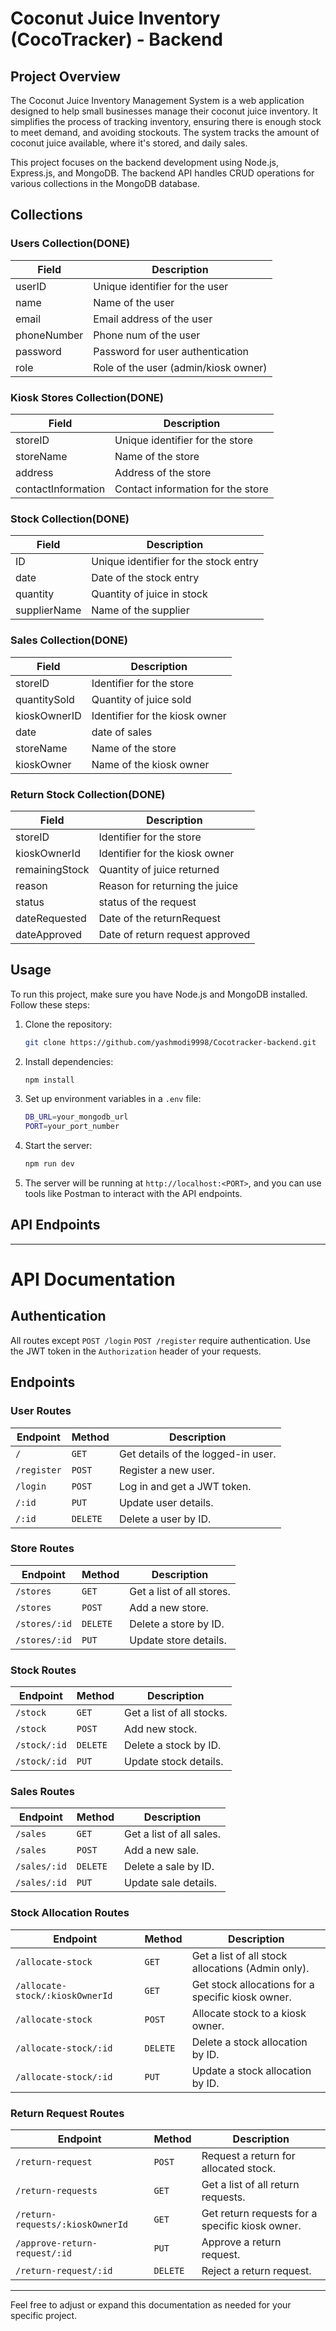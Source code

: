 # Coconut Juice Inventory (CocoTracker) - Backend

## Project Overview

The Coconut Juice Inventory Management System is a web application designed to help small businesses manage their coconut juice inventory. It simplifies the process of tracking inventory, ensuring there is enough stock to meet demand, and avoiding stockouts. The system tracks the amount of coconut juice available, where it's stored, and daily sales.

This project focuses on the backend development using Node.js, Express.js, and MongoDB. The backend API handles CRUD operations for various collections in the MongoDB database.

## Collections

### Users Collection(DONE)

| Field       | Description                          |
| ----------- | ------------------------------------ |
| userID      | Unique identifier for the user       |
| name        | Name of the user                     |
| email       | Email address of the user            |
| phoneNumber | Phone num of the user                |
| password    | Password for user authentication     |
| role        | Role of the user (admin/kiosk owner) |

### Kiosk Stores Collection(DONE)

| Field              | Description                       |
| ------------------ | --------------------------------- |
| storeID            | Unique identifier for the store   |
| storeName          | Name of the store                 |
| address            | Address of the store              |
| contactInformation | Contact information for the store |

### Stock Collection(DONE)

| Field        | Description                           |
| ------------ | ------------------------------------- |
| ID           | Unique identifier for the stock entry |
| date         | Date of the stock entry               |
| quantity     | Quantity of juice in stock            |
| supplierName | Name of the supplier                  |

### Sales Collection(DONE)

| Field        | Description                    |
| ------------ | ------------------------------ |
| storeID      | Identifier for the store       |
| quantitySold | Quantity of juice sold         |
| kioskOwnerID | Identifier for the kiosk owner |
| date         | date of sales                  |
| storeName    | Name of the store              |
| kioskOwner   | Name of the kiosk owner        |

### Return Stock Collection(DONE)

| Field          | Description                     |
| -------------- | ------------------------------- |
| storeID        | Identifier for the store        |
| kioskOwnerId   | Identifier for the kiosk owner  |
| remainingStock | Quantity of juice returned      |
| reason         | Reason for returning the juice  |
| status         | status of the request           |
| dateRequested  | Date of the returnRequest       |
| dateApproved   | Date of return request approved |



## Usage

To run this project, make sure you have Node.js and MongoDB installed. Follow these steps:

1. Clone the repository:

   ```sh
   git clone https://github.com/yashmodi9998/Cocotracker-backend.git

   ```

2. Install dependencies:

   ```sh
   npm install
   ```

3. Set up environment variables in a `.env` file:

   ```sh
   DB_URL=your_mongodb_url
   PORT=your_port_number
   ```

4. Start the server:

   ```sh
   npm run dev
   ```

5. The server will be running at `http://localhost:<PORT>`, and you can use tools like Postman to interact with the API endpoints.

## API Endpoints


---

# API Documentation

## Authentication
All routes except `POST /login` `POST /register` require authentication. Use the JWT token in the `Authorization` header of your requests.

## Endpoints

### User Routes

| **Endpoint**        | **Method** | **Description**                  |
|---------------------|------------|----------------------------------|
| `/`                 | `GET`      | Get details of the logged-in user. |
| `/register`         | `POST`     | Register a new user.              |
| `/login`            | `POST`     | Log in and get a JWT token.       |
| `/:id`              | `PUT`      | Update user details.             |
| `/:id`              | `DELETE`   | Delete a user by ID.             |

### Store Routes

| **Endpoint**        | **Method** | **Description**                  |
|---------------------|------------|----------------------------------|
| `/stores`           | `GET`      | Get a list of all stores.        |
| `/stores`           | `POST`     | Add a new store.                 |
| `/stores/:id`       | `DELETE`   | Delete a store by ID.            |
| `/stores/:id`       | `PUT`      | Update store details.            |

### Stock Routes

| **Endpoint**        | **Method** | **Description**                  |
|---------------------|------------|----------------------------------|
| `/stock`            | `GET`      | Get a list of all stocks.        |
| `/stock`            | `POST`     | Add new stock.                   |
| `/stock/:id`        | `DELETE`   | Delete a stock by ID.            |
| `/stock/:id`        | `PUT`      | Update stock details.            |

### Sales Routes

| **Endpoint**        | **Method** | **Description**                  |
|---------------------|------------|----------------------------------|
| `/sales`            | `GET`      | Get a list of all sales.         |
| `/sales`            | `POST`     | Add a new sale.                  |
| `/sales/:id`        | `DELETE`   | Delete a sale by ID.             |
| `/sales/:id`        | `PUT`      | Update sale details.             |

### Stock Allocation Routes

| **Endpoint**                         | **Method** | **Description**                           |
|--------------------------------------|------------|-------------------------------------------|
| `/allocate-stock`                    | `GET`      | Get a list of all stock allocations (Admin only). |
| `/allocate-stock/:kioskOwnerId`      | `GET`      | Get stock allocations for a specific kiosk owner. |
| `/allocate-stock`                    | `POST`     | Allocate stock to a kiosk owner.          |
| `/allocate-stock/:id`                | `DELETE`   | Delete a stock allocation by ID.          |
| `/allocate-stock/:id`                | `PUT`      | Update a stock allocation by ID.          |

### Return Request Routes

| **Endpoint**                         | **Method** | **Description**                           |
|--------------------------------------|------------|-------------------------------------------|
| `/return-request`                    | `POST`     | Request a return for allocated stock.     |
| `/return-requests`                   | `GET`      | Get a list of all return requests.        |
| `/return-requests/:kioskOwnerId`     | `GET`      | Get return requests for a specific kiosk owner. |
| `/approve-return-request/:id`        | `PUT`      | Approve a return request.                 |
| `/return-request/:id`                | `DELETE`   | Reject a return request.                 |

---

Feel free to adjust or expand this documentation as needed for your specific project.
